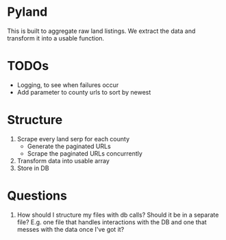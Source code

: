 # Pyland

This is built to aggregate raw land listings.  We extract the data and transform it into a usable function.

# TODOs

- Logging, to see when failures occur
- Add parameter to county urls to sort by newest

# Structure

1) Scrape every land serp for each county
    - Generate the paginated URLs
    - Scrape the paginated URLs concurrently
2) Transform data into usable array
3) Store in DB

# Questions
1) How should I structure my files with db calls?  Should it be in a separate file?  E.g. one file that handles interactions with the DB and one that messes with the data once I've got it?
